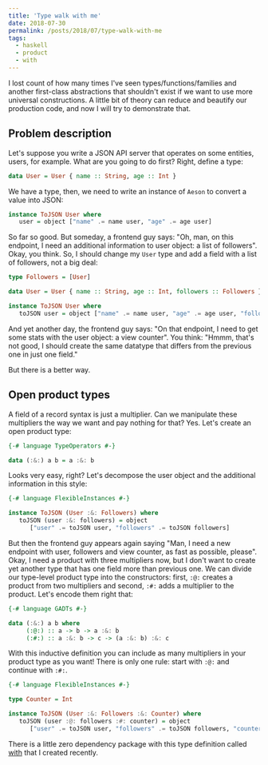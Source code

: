 ```yaml
---
title: 'Type walk with me'
date: 2018-07-30
permalink: /posts/2018/07/type-walk-with-me
tags:
  - haskell
  - product
  - with
---
```


I lost count of how many times I've seen types/functions/families and another first-class abstractions that shouldn't exist if we want to use more universal constructions. A little bit of theory can reduce and beautify our production code, and now I will try to demonstrate that.

Problem description
--------------------------------------------------------------------------------

Let's suppose you write a JSON API server that operates on some entities, users, for example. What are you going to do first? Right, define a type:

```haskell
data User = User { name :: String, age :: Int }
```

We have a type, then, we need to write an instance of `Aeson` to convert a value into JSON:

```haskell
instance ToJSON User where
   user = object ["name" .= name user, "age" .= age user]
```

So far so good. But someday, a frontend guy says: "Oh, man, on this endpoint, I need an additional information to user object: a list of followers".
Okay, you think. So, I should change my `User` type and add a field with a list of followers, not a big deal:

```haskell
type Followers = [User]

data User = User { name :: String, age :: Int, followers :: Followers }

instance ToJSON User where
   toJSON user = object ["name" .= name user, "age" .= age user, "followers" .= followers user]
```

And yet another day, the frontend guy says: "On that endpoint, I need to get some stats with the user object: a view counter". You think: "Hmmm, that's not good, I should create the same datatype that differs from the previous one in just one field."

But there is a better way.

Open product types
--------------------------------------------------------------------------------

A field of a record syntax is just a multiplier. Can we manipulate these multipliers the way we want and pay nothing for that? Yes. Let's create an open product type:

```haskell
{-# language TypeOperators #-}

data (:&:) a b = a :&: b
```
Looks very easy, right? Let's decompose the user object and the additional information in this style:

```haskell
{-# language FlexibleInstances #-}

instance ToJSON (User :&: Followers) where
   toJSON (user :&: followers) = object
      ["user" .= toJSON user, "followers" .= toJSON followers]
```

But then the frontend guy appears again saying "Man, I need a new endpoint with user, followers and view counter, as fast as possible, please".
Okay, I need a product with three multipliers now, but I don't want to create yet another type that has one field more than previous one.
We can divide our type-level product type into the constructors: first, `:@:` creates a product from two multipliers and second, `:#:` adds a multiplier to the product. Let's encode them right that:

```haskell
{-# language GADTs #-}

data (:&:) a b where
     (:@:) :: a -> b -> a :&: b
     (:#:) :: a :&: b -> c -> (a :&: b) :&: c
```

With this inductive definition you can include as many multipliers in your product type as you want! There is only one rule: start with `:@:` and continue with `:#:`.

```haskell
{-# language FlexibleInstances #-}

type Counter = Int

instance ToJSON (User :&: Followers :&: Counter) where
   toJSON (user :@: followers :#: counter) = object
      ["user" .= toJSON user, "followers" .= toJSON followers, "counter" .= toJSON counter]
```

There is a little zero dependency package with this type definition called [with](https://github.com/iokasimov/with) that I created recently.
